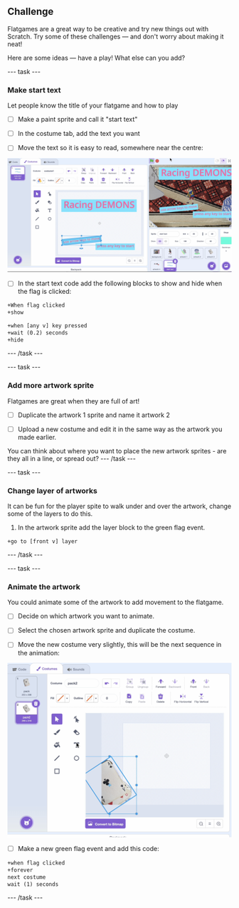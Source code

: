 ## Challenge
Flatgames are a great way to be creative and try new things out with Scratch. Try some of these challenges — and don't worry about making it neat!

Here are some ideas — have a play! What else can you add? 

--- task ---
### Make start text
Let people know the title of your flatgame and how to play


- [ ] Make a paint sprite and call it "start text"

- [ ] In the costume tab, add the text you want

- [ ] Move the text so it is easy to read, somewhere near the centre:

![Screenshot of making start-text Scratch editor](images/start-text.png)

- [ ] In the start text code add the following blocks to show and hide when the flag is clicked:

```blocks3
+When flag clicked
+show
```

```blocks3
+when [any v] key pressed
+wait (0.2) seconds
+hide
```
--- /task ---

--- task ---
### Add more artwork sprite
Flatgames are great when they are full of art! 


- [ ] Duplicate the artwork 1 sprite and name it artwork 2

- [ ] Upload a new costume and edit it in the same way as the artwork you made earlier.

You can think about where you want to place the new artwork sprites - are they all in a line, or spread out?
--- /task ---

--- task ---
### Change layer of artworks
It can be fun for the player spite to walk under and over the artwork, change some of the layers to do this. 


1. In the artwork sprite add the layer block to the green flag event.

```blocks3
+go to [front v] layer
```
--- /task ---


--- task ---
### Animate the artwork
You could animate some of the artwork to add movement to the flatgame.

- [ ] Decide on which artwork you want to animate. 

- [ ] Select the chosen artwork sprite and duplicate the costume. 

- [ ] Move the new costume very slightly, this will be the next sequence in the animation:

![Screenshot of making sprite animation in Scratch editor](images/animate.png)

- [ ] Make a new green flag event and add this code:

```blocks3
+when flag clicked
+forever
next costume
wait (1) seconds
```
--- /task ---
